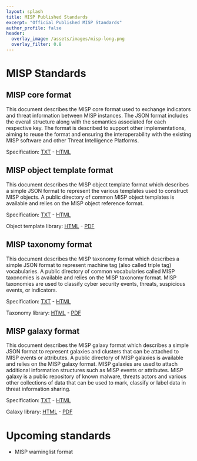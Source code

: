 ```yaml
---
layout: splash
title: MISP Published Standards
excerpt: "Official Published MISP Standards"
author_profile: false
header:
  overlay_image: /assets/images/misp-long.png
  overlay_filter: 0.8
---
```



# MISP Standards

## MISP core format

This document describes the MISP core format used to exchange indicators and threat information between MISP instances. The JSON format includes the overall structure along with the semantics associated for each respective key. The format is described to support other implementations, aiming to reuse the format and ensuring the interoperability with the existing MISP software and other Threat Intelligence Platforms.

Specification: [TXT](https://www.misp-standard.org/rfc/misp-standard-core.txt) - [HTML](https://www.misp-standard.org/rfc/misp-standard-core.html)

## MISP object template format

This document describes the MISP object template format which describes a simple JSON format to represent the various templates used to construct MISP objects. A public directory of common MISP object templates is available and relies on the MISP object reference format.

Specification: [TXT](https://www.misp-standard.org/rfc/misp-standard-object-template-format.txt) - [HTML](https://www.misp-standard.org/rfc/misp-standard-object-template-format.html)

Object template library: [HTML](https://www.misp-project.org/objects.html) - [PDF](https://www.misp-project.org/objects.pdf)

## MISP taxonomy format

This document describes the MISP taxonomy format which describes a simple JSON format to represent machine tag (also called triple tag) vocabularies. A public directory of common vocabularies called MISP taxonomies is available and relies on the MISP taxonomy format. MISP taxonomies are used to classify cyber security events, threats, suspicious events, or indicators.

Specification: [TXT](https://www.misp-standard.org/rfc/misp-standard-taxonomy-format.txt) - [HTML](https://www.misp-standard.org/rfc/misp-standard-taxonomy-format.html)

Taxonomy library: [HTML](https://www.misp-project.org/taxonomies.html) - [PDF](https://www.misp-project.org/taxonomies.pdf)

## MISP galaxy format

This document describes the MISP galaxy format which describes a simple JSON format to represent galaxies and clusters that can be attached to MISP events or attributes. A public directory of MISP galaxies is available and relies on the MISP galaxy format. MISP galaxies are used to attach additional information structures such as MISP events or attributes. MISP galaxy is a public repository of known malware, threats actors and various other collections of data that can be used to mark, classify or label data in threat information sharing.

Specification: [TXT](https://www.misp-standard.org/rfc/misp-standard-galaxy-format.txt) - [HTML](https://www.misp-standard.org/rfc/misp-standard-galaxy-format.html)

Galaxy library: [HTML](https://www.misp-project.org/galaxy.html) - [PDF](https://www.misp-project.org/galaxy.pdf)

# Upcoming standards

- MISP warninglist format


